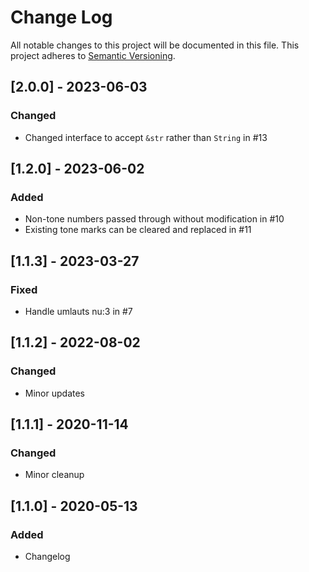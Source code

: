 # Change Log
All notable changes to this project will be documented in this file. This project adheres to [Semantic Versioning](http://semver.org/).

## [2.0.0] - 2023-06-03
### Changed
- Changed interface to accept `&str` rather than `String` in #13

## [1.2.0] - 2023-06-02
### Added
- Non-tone numbers passed through without modification in #10
- Existing tone marks can be cleared and replaced in #11

## [1.1.3] - 2023-03-27
### Fixed
- Handle umlauts nu:3 in #7

## [1.1.2] - 2022-08-02
### Changed
- Minor updates

## [1.1.1] - 2020-11-14
### Changed
- Minor cleanup

## [1.1.0] - 2020-05-13
### Added
- Changelog
